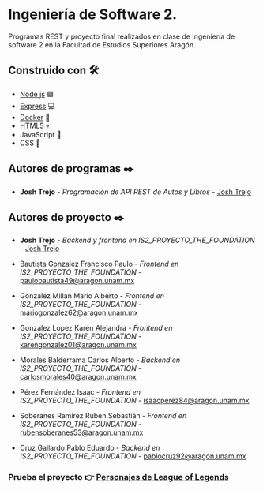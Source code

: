 # Ingeniería de Software 2.

Programas REST y proyecto final realizados en clase de Ingeniería de software 2 en la Facultad de Estudios Superiores Aragón.

## Construido con 🛠️

* [Node js](https://nodejs.org/es) 🟩
* [Express](https://expressjs.com/) 💻
* [Docker](https://www.docker.com/) 🐳
* HTML5 :skull:
* JavaScript :brain:	
* CSS :cowboy_hat_face:	

## Autores de programas ✒️

* **Josh Trejo** - *Programación de API REST de Autos y Libros* - [Josh Trejo](https://github.com/jorgejoshuatt)

## Autores de proyecto ✒️

* **Josh Trejo** - *Backend y frontend en IS2_PROYECTO_THE_FOUNDATION* - [Josh Trejo](https://github.com/jorgejoshuatt)

* Bautista Gonzalez Francisco Paulo - *Frontend en IS2_PROYECTO_THE_FOUNDATION* - paulobautista49@aragon.unam.mx

* Gonzalez Millan Mario Alberto - *Frontend en IS2_PROYECTO_THE_FOUNDATION* - mariogonzalez62@aragon.unam.mx

* Gonzalez Lopez Karen Alejandra - *Frontend en IS2_PROYECTO_THE_FOUNDATION* - karengonzalez01@aragon.unam.mx

* Morales Balderrama Carlos Alberto - *Backend en IS2_PROYECTO_THE_FOUNDATION* - carlosmorales40@aragon.unam.mx

* Pérez Fernández Isaac - *Frontend en IS2_PROYECTO_THE_FOUNDATION* - isaacperez84@aragon.unam.mx

* Soberanes Ramírez Rubén Sebastián - *Frontend en IS2_PROYECTO_THE_FOUNDATION* - rubensoberanes53@aragon.unam.mx

* Cruz Gallardo Pablo Eduardo - *Backend en IS2_PROYECTO_THE_FOUNDATION* - pablocruz92@aragon.unam.mx

### Prueba el proyecto 👉 [Personajes de League of Legends](https://personajeslol.azurewebsites.net/)
